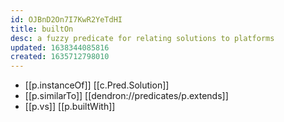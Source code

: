 ```yaml
---
id: OJBnD2On7I7KwR2YeTdHI
title: builtOn
desc: a fuzzy predicate for relating solutions to platforms
updated: 1638344085816
created: 1635712798010
---
```




- [[p.instanceOf]] [[c.Pred.Solution]]
- [[p.similarTo]] [[dendron://predicates/p.extends]] 
- [[p.vs]] [[p.builtWith]]

